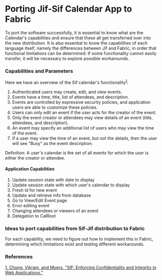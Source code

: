 # Porting Jif-Sif Calendar App to Fabric

To port the software successfully, it is essential to know what are the Calendar's capabilities and ensure that these all get transferred over into the new distribution. It is also essential to know the capabilities of each language itself, namely the differences between Jif and Fabric, in order that functional limitations can be determined. If some functionality cannot easily transfer, it will be necessary to explore possible workarounds.

### Capabilities and Parameters
Here we have an overview of the Sif calendar's functionality<sup>[1](https://www.cs.cornell.edu/andru/papers/sif.pdf)</sup>:

  1. Authenticated users may create, edit, and view events.
  2. Events have a time, title, list of attendees, and description.
  3. Events are controlled by expressive security policies, and application users are able to customize these policies.
  4. Users can only edit an event if the user acts for the creator of the event.
  5. Only the event creator or attendees may view details of an event (title, attendees, and description).
  6. An event may specify an additional list of users who may view the time of the event.
  7. If a user may view the time of an event, but not the details, then the user will see "Busy" as the event description.
  
Definition: A user's calendar is the set of all events for which the user is either the creator or attendee. 

#### Application Capabilities

  1. Update session state with date to display
  2. Update session state with which user's calendar to display
  3. Fresh id for new event
  4. Update and retrieve info from database
  5. Go to View/Edit Event page
  6. Error editing event
  7. Changing attendees or viewers of an event
  8. Delegation to CalRoot

### Ideas to port capabilities from Sif-Jif distribution to Fabric
For each capability, we need to figure out how to implement this in Fabric, determining which limitations exist and testing different workarounds.

### References
[1. Chong, Vikram, and Myers. "SIF: Enforcing Confidentiality and Integrity in Web Applications."](https://www.cs.cornell.edu/andru/papers/sif.pdf)
